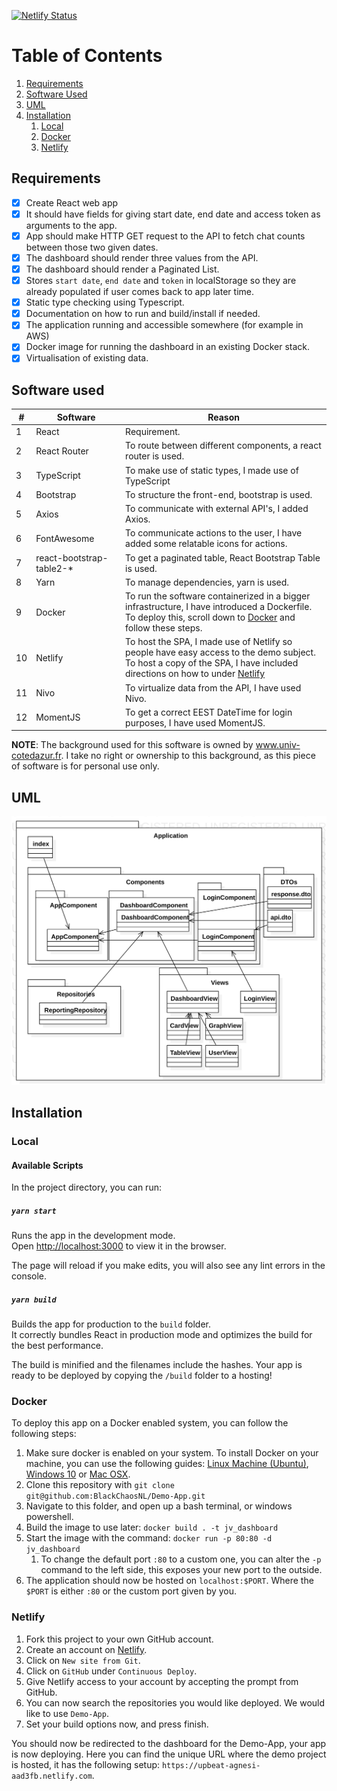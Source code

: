 [![Netlify Status](https://api.netlify.com/api/v1/badges/9527e4dc-1bb2-40ef-b6eb-8515b91579bf/deploy-status)](https://upbeat-agnesi-aad3fb.netlify.com/)

# Table of Contents

1. [Requirements](#Requirements)
2. [Software Used](#Software-used)
3. [UML](#UML)
4. [Installation](#Installation)
    1. [Local](#Local)
    2. [Docker](#Docker)
    3. [Netlify](#Netlify)

## Requirements

- [X] Create React web app
- [X] It should have fields for giving start date, end date and access token as arguments to the app.
- [X] App should make HTTP GET request to the API to fetch chat counts between those two given dates.
- [X] The dashboard should render three values from the API.
- [X] The dashboard should render a Paginated List.
- [X] Stores `start date`, `end date` and `token` in localStorage so they are already populated if user comes back to app later time.
- [X] Static type checking using Typescript.
- [X] Documentation on how to run and build/install if needed.
- [X] The application running and accessible somewhere (for example in AWS)
- [X] Docker image for running the dashboard in an existing Docker stack.
- [X] Virtualisation of existing data.

## Software used

\# | Software | Reason |
--- | --- | --- |
1 | React | Requirement. |
2 | React Router | To route between different components, a react router is used. |
3 | TypeScript | To make use of static types, I made use of TypeScript |
4 | Bootstrap | To structure the front-end, bootstrap is used. |
5 | Axios | To communicate with external API's, I added Axios. |
6 | FontAwesome | To communicate actions to the user, I have added some relatable icons for actions. |
7 | react-bootstrap-table2-* | To get a paginated table, React Bootstrap Table is used. |
8 | Yarn | To manage dependencies, yarn is used. |
9 | Docker | To run the software containerized in a bigger infrastructure, I have introduced a Dockerfile. <br> To deploy this, scroll down to [Docker](#Docker) and follow these steps.  |
10 | Netlify | To host the SPA, I made use of Netlify so people have easy access to the demo subject. <br> To host a copy of the SPA, I have included directions on how to under [Netlify](#Netlify) |
11 | Nivo | To virtualize data from the API, I have used Nivo. |
12 | MomentJS | To get a correct EEST DateTime for login purposes, I have used MomentJS. |


**NOTE**: The background used for this software is owned by www.univ-cotedazur.fr.
I take no right or ownership to this background, as this piece of software is for personal use only.

## UML
![UML](./docs/uml.svg)

## Installation

### Local

#### Available Scripts

In the project directory, you can run:

##### `yarn start`

Runs the app in the development mode.<br />
Open [http://localhost:3000](http://localhost:3000) to view it in the browser.

The page will reload if you make edits, you will also see any lint errors in the console.

##### `yarn build`

Builds the app for production to the `build` folder.<br />
It correctly bundles React in production mode and optimizes the build for the best performance.

The build is minified and the filenames include the hashes. Your app is ready to be deployed by copying the `/build` folder to a hosting!

### Docker

To deploy this app on a Docker enabled system, you can follow the following steps:

1. Make sure docker is enabled on your system. To install Docker on your machine, you can use the following guides: [Linux Machine (Ubuntu)](https://www.linux.com/tutorials/how-install-and-use-docker-linux/), [Windows 10](https://www.how2shout.com/how-to/how-to-install-docker-on-windows-10.html) or [Mac OSX](https://docs.docker.com/docker-for-mac/install/).
2. Clone this repository with `git clone git@github.com:BlackChaosNL/Demo-App.git`
3. Navigate to this folder, and open up a bash terminal, or windows powershell.
4. Build the image to use later: `docker build . -t jv_dashboard`
5. Start the image with the command: `docker run -p 80:80 -d jv_dashboard`
    1. To change the default port `:80` to a custom one, you can alter the `-p` command to the left side, this exposes your new port to the outside.
6. The application should now be hosted on `localhost:$PORT`. Where the `$PORT` is either `:80` or the custom port given by you.

### Netlify

1. Fork this project to your own GitHub account.
2. Create an account on [Netlify](netlify.com).
3. Click on `New site from Git`.
4. Click on `GitHub` under `Continuous Deploy`.
5. Give Netlify access to your account by accepting the prompt from GitHub.
6. You can now search the repositories you would like deployed. We would like to use `Demo-App`.
7. Set your build options now, and press finish.

You should now be redirected to the dashboard for the Demo-App, your app is now deploying. Here you can find the unique URL where the demo project is hosted, it has the following setup: `https://upbeat-agnesi-aad3fb.netlify.com`.
